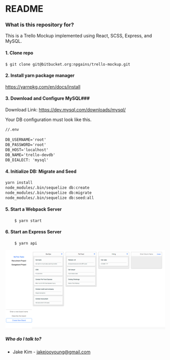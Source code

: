 # README #

### What is this repository for? ###

This is a Trello Mockup implemented using React, SCSS, Express, and MySQL.

#### 1. Clone repo ###

```
$ git clone git@bitbucket.org:npgains/trello-mockup.git
```

#### 2. Install yarn package manager ###

https://yarnpkg.com/en/docs/install

#### 3. Download and Configure MySQL###

Download Link: https://dev.mysql.com/downloads/mysql/

Your DB configuration must look like this. 

```
//.env

DB_USERNAME='root'
DB_PASSWORD='root'
DB_HOST='localhost'
DB_NAME='trello-devdb'
DB_DIALECT: 'mysql'
```

#### 4. Initialize DB: Migrate and Seed  ###

```
yarn install
node_modules/.bin/sequelize db:create
node_modules/.bin/sequelize db:migrate
node_modules/.bin/sequelize db:seed:all

```

#### 5. Start a Webpack Server ###

```
	$ yarn start
```


#### 6. Start an Express Server ###
```
	$ yarn api 
```

![alt text](trello-clone-screenshot.png)

##### Who do I talk to? ####
* Jake Kim - jakejooyoung@gmail.com